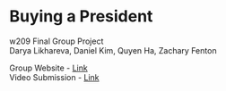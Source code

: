 # Buying a President
w209 Final Group Project<br>
Darya Likhareva, Daniel Kim, Quyen Ha, Zachary Fenton

Group Website - [Link](https://groups.ischool.berkeley.edu/buyingapresident/)<br>
Video Submission - [Link](https://youtu.be/uJ3VFzjYU-4)
